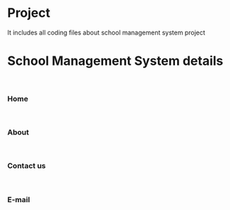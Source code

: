# Project
It includes all coding files about school management system project
<br>
<h1>School Management System details</h1>
<br>
<h3>Home</h3>
<br>
<h3>About</h3>
<br>
<h3>Contact us</h3>
<br>
<h3>E-mail</h3>
